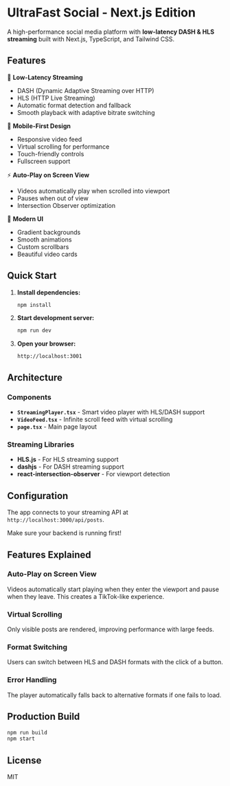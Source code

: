 # UltraFast Social - Next.js Edition

A high-performance social media platform with **low-latency DASH & HLS streaming** built with Next.js, TypeScript, and Tailwind CSS.

## Features

🎥 **Low-Latency Streaming**

- DASH (Dynamic Adaptive Streaming over HTTP)
- HLS (HTTP Live Streaming)
- Automatic format detection and fallback
- Smooth playback with adaptive bitrate switching

📱 **Mobile-First Design**

- Responsive video feed
- Virtual scrolling for performance
- Touch-friendly controls
- Fullscreen support

⚡ **Auto-Play on Screen View**

- Videos automatically play when scrolled into viewport
- Pauses when out of view
- Intersection Observer optimization

🎨 **Modern UI**

- Gradient backgrounds
- Smooth animations
- Custom scrollbars
- Beautiful video cards

## Quick Start

1. **Install dependencies:**

   ```bash
   npm install
   ```

2. **Start development server:**

   ```bash
   npm run dev
   ```

3. **Open your browser:**
   ```
   http://localhost:3001
   ```

## Architecture

### Components

- **`StreamingPlayer.tsx`** - Smart video player with HLS/DASH support
- **`VideoFeed.tsx`** - Infinite scroll feed with virtual scrolling
- **`page.tsx`** - Main page layout

### Streaming Libraries

- **HLS.js** - For HLS streaming support
- **dashjs** - For DASH streaming support
- **react-intersection-observer** - For viewport detection

## Configuration

The app connects to your streaming API at `http://localhost:3000/api/posts`.

Make sure your backend is running first!

## Features Explained

### Auto-Play on Screen View

Videos automatically start playing when they enter the viewport and pause when they leave. This creates a TikTok-like experience.

### Virtual Scrolling

Only visible posts are rendered, improving performance with large feeds.

### Format Switching

Users can switch between HLS and DASH formats with the click of a button.

### Error Handling

The player automatically falls back to alternative formats if one fails to load.

## Production Build

```bash
npm run build
npm start
```

## License

MIT
